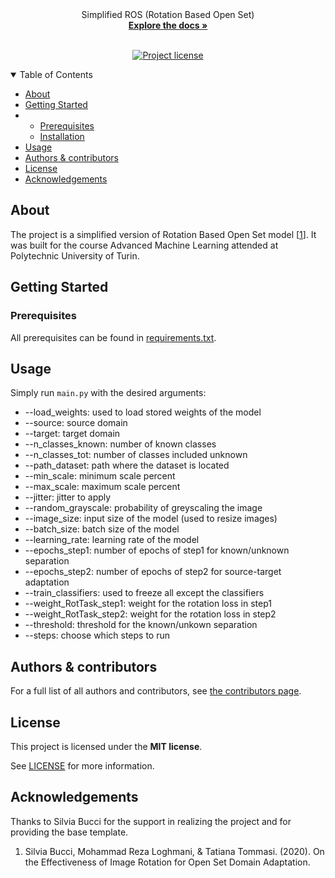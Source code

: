 <div align="center">
  Simplified ROS (Rotation Based Open Set)
  <br />
  <a href="#about"><strong>Explore the docs »</strong></a>
  <br />
 </div>

<div align="center">
<br />
  
[![Project license](https://img.shields.io/github/license/DarthReca/AML-Project)](LICENSE)
</div>

<details open="open">
<summary>Table of Contents</summary>

- [About](#about)
- [Getting Started](#getting-started)
- - [Prerequisites](#prerequisites)
  - [Installation](#installation)
- [Usage](#usage)
- [Authors & contributors](#authors--contributors)
- [License](#license)
- [Acknowledgements](#acknowledgements)

</details>

## About

The project is a simplified version of Rotation Based Open Set model \[[1](#acknowledgements)\]. It was built for the course Advanced Machine Learning attended at Polytechnic University of Turin.

## Getting Started

### Prerequisites

All prerequisites can be found in [requirements.txt](requirements.txt).

## Usage

Simply run `main.py` with the desired arguments:

- --load_weights: used to load stored weights of the model
- --source: source domain
- --target: target domain
- --n_classes_known: number of known classes
- --n_classes_tot: number of classes included unknown
- --path_dataset: path where the dataset is located
- --min_scale: minimum scale percent
- --max_scale: maximum scale percent
- --jitter: jitter to apply
- --random_grayscale: probability of greyscaling the image
- --image_size: input size of the model (used to resize images)
- --batch_size: batch size of the model
- --learning_rate: learning rate of the model
- --epochs_step1: number of epochs of step1 for known/unknown separation
- --epochs_step2: number of epochs of step2 for source-target adaptation
- --train_classifiers: used to freeze all except the classifiers
- --weight_RotTask_step1: weight for the rotation loss in step1
- --weight_RotTask_step2: weight for the rotation loss in step2
- --threshold: threshold for the known/unkown separation
- --steps: choose which steps to run

## Authors & contributors

For a full list of all authors and contributors, see [the contributors page](https://github.com/DarthReca/AML-Project/contributors).

## License

This project is licensed under the **MIT license**.

See [LICENSE](LICENSE) for more information.

## Acknowledgements

Thanks to Silvia Bucci for the support in realizing the project and for providing the base template.

1. Silvia Bucci, Mohammad Reza Loghmani, & Tatiana Tommasi. (2020). On the Effectiveness of Image Rotation for Open Set Domain Adaptation.


